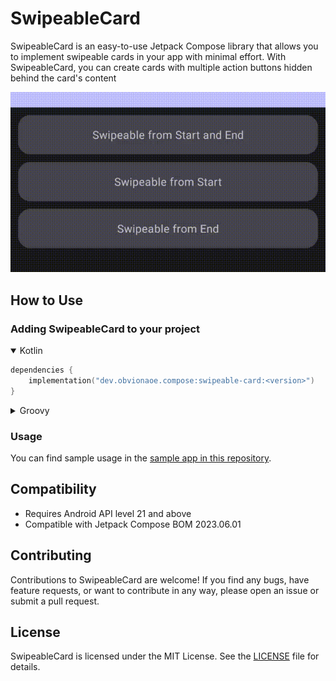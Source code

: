 # SwipeableCard

SwipeableCard is an easy-to-use Jetpack Compose library that allows you to implement swipeable cards in your app with minimal effort.
With SwipeableCard, you can create cards with multiple action buttons hidden behind the card's content

![SwipeableCard Demo](demo.gif)

## How to Use

### Adding SwipeableCard to your project

<details open>
<summary>Kotlin</summary>

```kotlin
dependencies {
    implementation("dev.obvionaoe.compose:swipeable-card:<version>")
}
```

</details>

<details>
<summary>Groovy</summary>

```groovy
dependencies {
    implementation 'dev.obvionaoe.compose:swipeable-card:<version>'
}
```

</details>

### Usage

You can find sample usage in the [sample app in this repository](sample).

## Compatibility

- Requires Android API level 21 and above
- Compatible with Jetpack Compose BOM 2023.06.01

## Contributing

Contributions to SwipeableCard are welcome! If you find any bugs, have feature requests, or want to contribute in any way, please open an issue or submit a pull request.

## License

SwipeableCard is licensed under the MIT License. See the [LICENSE](LICENSE) file for details.
